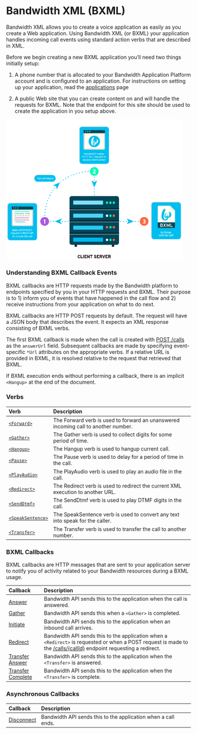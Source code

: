 # Bandwidth XML (BXML)

Bandwidth XML allows you to create a voice application as easily as you create a Web application. Using Bandwidth XML (or BXML) your application handles incoming call events using standard action verbs that are described in XML.

Before we begin creating a new BXML application you’ll need two things initially setup:

1. A phone number that is allocated to your Bandwidth Application Platform account and is configured to an application. For instructions on setting up your application, read the [applications](../../applications/about.md) page

2. A public Web site that you can create content on and will handle the requests for BXML. Note that the endpoint for this site should be used to create the application in you setup above.

<img src="../../images/bxml_how.png" style="max-width:95%">

###  Understanding BXML Callback Events
BXML callbacks are HTTP requests made by the Bandwidth platform to endpoints specified by you in your HTTP requests and BXML. Their purpose
is to 1) inform you of events that have happened in the call flow and 2) receive instructions from your
application on what to do next.

BXML callbacks are HTTP POST requests by default.  The request will have a JSON body that describes the event.  It
expects an XML response consisting of BXML verbs.

The first BXML callback is made when the call is created with [POST /calls](../methods/calls/postCalls.md) as
the `answerUrl` field.  Subsequent callbacks are made by specifying event-specific `*Url` attributes on the appropriate verbs.  If a
relative URL is provided in BXML, it is resolved relative to the request that retrieved that BXML.

If BXML execution ends without performing a callback, there is an implicit `<Hangup>` at the end of the document.

### Verbs

| Verb                                        | Description                                                                        |
|:--------------------------------------------|:-----------------------------------------------------------------------------------|
| [`<Forward>`](verbs/forward.md)             | The Forward verb is used to forward an unanswered incoming call to another number. |
| [`<Gather>`](verbs/gather.md)               | The Gather verb is used to collect digits for some period of time.                 |
| [`<Hangup>`](verbs/hangup.md)               | The Hangup verb is used to hangup current call.                                    |
| [`<Pause>`](verbs/pause.md)                 | The Pause verb is used to delay for a period of time in the call.                  |
| [`<PlayAudio>`](verbs/playAudio.md)         | The PlayAudio verb is used to play an audio file in the call.                      |
| [`<Redirect>`](verbs/redirect.md)           | The Redirect verb is used to redirect the current XML execution to another URL.    |
| [`<SendDtmf>`](verbs/sendDtmf.md)           | The SendDtmf verb is used to play DTMF digits in the call.                         |
| [`<SpeakSentence>`](verbs/speakSentence.md) | The SpeakSentence verb is used to convert any text into speak for the caller.      |
| [`<Transfer>`](verbs/transfer.md)           | The Transfer verb is used to transfer the call to another number.                  |

### BXML Callbacks

BXML callbacks are HTTP messages that are sent to your application server to notify you of activity related to your Bandwidth resources during a BXML usage.

| Callback                                           | Description                                                                                                                                                                                               |
|:---------------------------------------------------|:----------------------------------------------------------------------------------------------------------------------------------------------------------------------------------------------------------|
| [Answer](callBacks/answer.md)                      | Bandwidth API sends this to the application when the call is answered.                                                                                                                                    |
| [Gather](callBacks/gather.md)                      | Bandwidth API sends this when a `<Gather>` is completed.                                                                                                                                                  |
| [Initiate](callBacks/initiate.md)                  | Bandwidth API sends this to the application when an inbound call arrives.                                                                                                                                 |
| [Redirect](callBacks/redirect.md)                  | Bandwidth API sends this to the application when a `<Redirect>` is requested or when a POST request is made to the [/calls/{callId}](../methods/calls/postCallsCallId.md) endpoint requesting a redirect. |
| [Transfer Answer](callBacks/transferAnswer.md)     | Bandwidth API sends this to the application when the `<Transfer>` is answered.                                                                                                                            |
| [Transfer Complete](callBacks/transferComplete.md) | Bandwidth API sends this to the application when the `<Transfer>` is complete.                                                                                                                            |

### Asynchronous Callbacks
| Callback                              | Description                                                   |
|:--------------------------------------|:--------------------------------------------------------------|
| [Disconnect](callBacks/disconnect.md) | Bandwidth API sends this to the application when a call ends. |
